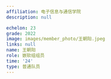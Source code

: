```yaml
---
affiliation: 电子信息与通信学院
description: null

echelon: 23
grade: 2022
image: images/member_photo/王朝阳.jpeg
links: null
name: 王朝阳
role: 嵌软组组员
time: '24'
type: 普通队员
---
```


